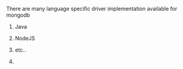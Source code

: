 There are many language specific driver implementation available for mongodb

1. Java

2. NodeJS 

3. etc..
4. 


